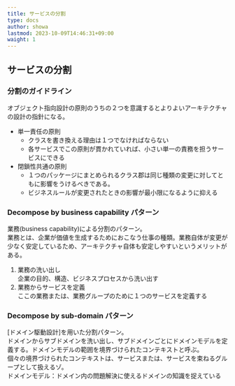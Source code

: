 ```yaml
---
title: サービスの分割
type: docs
author: showa
lastmod: 2023-10-09T14:46:31+09:00
waight: 1
---
```


## サービスの分割

### 分割のガイドライン

オブジェクト指向設計の原則のうちの２つを意識するとよりよいアーキテクチャの設計の指針になる。

- 単一責任の原則
  - クラスを書き換える理由は１つでなければならない
  - 各サービスでこの原則が貫かれていれば、小さい単一の責務を担うサービスにできる
- 閉鎖性共通の原則
  - １つのパッケージにまとめられるクラス郡は同じ種類の変更に対してともに影響をうけるべきである。
  - ビジネスルールが変更されたときの影響が最小限になるように抑える

### Decompose by business capability パターン

業務(business capability)による分割のパターン。  
業務とは、企業が価値を生成するためにおこなう仕事の種類。業務自体が変更が少なく安定しているため、アーキテクチャ自体も安定しやすいというメリットがある。  

1. 業務の洗い出し  
企業の目的、構造、ビジネスプロセスから洗い出す
2. 業務からサービスを定義  
ここの業務または、業務グループのために１つのサービスを定義する

### Decompose by sub-domain パターン

[ドメイン駆動設計]を用いた分割パターン。  
ドメインからサブドメインを洗い出し、サブドメインごとにドメインモデルを定義する。ドメインモデルの範囲を境界づけられたコンテキストと呼ぶ。  
個々の境界づけられたコンテキストは、サービスまたは、サービスを束ねるグループとして扱えるゾ。  
ドメインモデル：ドメイン内の問題解決に使えるドメインの知識を捉えている  
